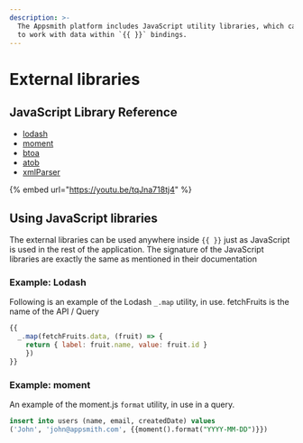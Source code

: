 ```yaml
---
description: >-
  The Appsmith platform includes JavaScript utility libraries, which can be used
  to work with data within `{{ }}` bindings.
---
```


# External libraries

## JavaScript Library Reference

* [lodash](https://lodash.com/docs/4.17.15)
* [moment](https://momentjs.com/docs/)
* [btoa](https://github.com/dankogai/js-base64#readme)
* [atob](https://github.com/dankogai/js-base64#readme)
* [xmlParser](https://github.com/NaturalIntelligence/fast-xml-parser#readme)

{% embed url="https://youtu.be/tqJna718tj4" %}

## Using JavaScript libraries

The external libraries can be used anywhere inside `{{ }}` just as JavaScript is used in the rest of the application. The signature of the JavaScript libraries are exactly the same as mentioned in their documentation

### Example: Lodash

Following is an example of the Lodash `_.map` utility, in use. fetchFruits is the name of the API / Query

```javascript
{{
  _.map(fetchFruits.data, (fruit) => { 
    return { label: fruit.name, value: fruit.id } 
    })
}}
```

### Example: moment

An example of the moment.js `format` utility, in use in a query.

```sql
insert into users (name, email, createdDate) values 
('John', 'john@appsmith.com', {{moment().format("YYYY-MM-DD")}})
```
